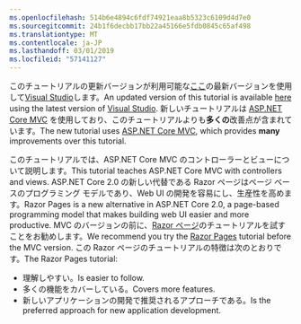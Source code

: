 ```yaml
---
ms.openlocfilehash: 514b6e4894c6fdf74921eaa8b5323c6109d4d7e0
ms.sourcegitcommit: 24b1f6decbb17bb22a45166e5fdb0845c65af498
ms.translationtype: MT
ms.contentlocale: ja-JP
ms.lasthandoff: 03/01/2019
ms.locfileid: "57141127"
---
```

<span data-ttu-id="c0d15-101">このチュートリアルの更新バージョンが利用可能な[ここ](https://docs.microsoft.com/aspnet/core/tutorials/first-mvc-app/start-mvc)の最新バージョンを使用して[Visual Studio](https://visualstudio.microsoft.com/)します。</span><span class="sxs-lookup"><span data-stu-id="c0d15-101">An updated version of this tutorial is available [here](https://docs.microsoft.com/aspnet/core/tutorials/first-mvc-app/start-mvc) using the latest version of [Visual Studio](https://visualstudio.microsoft.com/).</span></span> <span data-ttu-id="c0d15-102">新しいチュートリアルは [ASP.NET Core MVC](https://docs.microsoft.com/aspnet/core/mvc/) を使用しており、このチュートリアルよりも**多くの**改善点が含まれています。</span><span class="sxs-lookup"><span data-stu-id="c0d15-102">The new tutorial uses [ASP.NET Core MVC](https://docs.microsoft.com/aspnet/core/mvc/), which provides **many** improvements over this tutorial.</span></span>

<span data-ttu-id="c0d15-103">このチュートリアルでは、ASP.NET Core MVC のコントローラーとビューについて説明します。</span><span class="sxs-lookup"><span data-stu-id="c0d15-103">This tutorial teaches ASP.NET Core MVC with controllers and views.</span></span> <span data-ttu-id="c0d15-104">ASP.NET Core 2.0 の新しい代替である Razor ページはページ ベースのプログラミング モデルであり、Web UI の開発を容易にし、生産性を高めます。</span><span class="sxs-lookup"><span data-stu-id="c0d15-104">Razor Pages is a new alternative in ASP.NET Core 2.0, a page-based programming model that makes building web UI easier and more productive.</span></span> <span data-ttu-id="c0d15-105">MVC のバージョンの前に、[Razor ページ](https://docs.microsoft.com/aspnet/core/mvc/razor-pages)のチュートリアルを試すことをお勧めします。</span><span class="sxs-lookup"><span data-stu-id="c0d15-105">We recommend you try the [Razor Pages](https://docs.microsoft.com/aspnet/core/mvc/razor-pages) tutorial before the MVC version.</span></span> <span data-ttu-id="c0d15-106">この Razor ページのチュートリアルの特徴は次のとおりです。</span><span class="sxs-lookup"><span data-stu-id="c0d15-106">The Razor Pages tutorial:</span></span>

* <span data-ttu-id="c0d15-107">理解しやすい。</span><span class="sxs-lookup"><span data-stu-id="c0d15-107">Is easier to follow.</span></span>
* <span data-ttu-id="c0d15-108">多くの機能をカバーしている。</span><span class="sxs-lookup"><span data-stu-id="c0d15-108">Covers more features.</span></span>
* <span data-ttu-id="c0d15-109">新しいアプリケーションの開発で推奨されるアプローチである。</span><span class="sxs-lookup"><span data-stu-id="c0d15-109">Is the preferred approach for new application development.</span></span>
